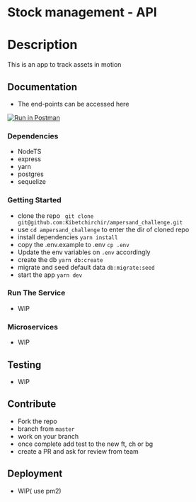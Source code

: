 # Stock management - API

# Description

This is an app to track assets in motion 

## Documentation

- The end-points can be accessed here 

[![Run in Postman](https://run.pstmn.io/button.svg)](https://app.getpostman.com/run-collection/70bda6a97ea06eb7a417?action=collection%2Fimport)


### Dependencies

- NodeTS
- express
- yarn 
- postgres
- sequelize

### Getting Started

- clone the repo ` git clone git@github.com:Kibetchirchir/ampersand_challenge.git`
- use `cd ampersand_challenge` to enter the dir of cloned repo
- install dependencies `yarn install`
- copy the .env.example to .env `cp .env`
- Update the env variables on `.env` accordingly
- create the db `yarn db:create`
- migrate and seed default data `db:migrate:seed`
- start the app `yarn dev`

### Run The Service

- WIP

### Microservices

- WIP

## Testing

- WIP

## Contribute

- Fork the repo
- branch from `master`
- work on your branch
- once complete add test to the new ft, ch or bg
- create a PR and ask for review from team

## Deployment

- WIP( use pm2)
